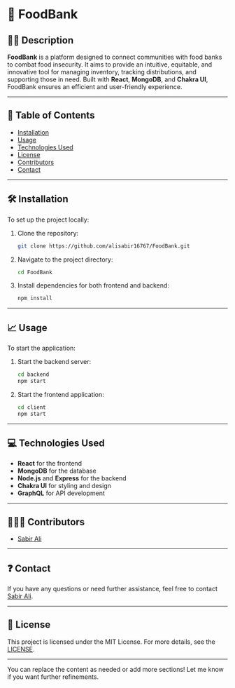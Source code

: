 

# 🌽 FoodBank


## ✍🏼 Description

**FoodBank** is a platform designed to connect communities with food banks to combat food insecurity. It aims to provide an intuitive, equitable, and innovative tool for managing inventory, tracking distributions, and supporting those in need. Built with **React**, **MongoDB**, and **Chakra UI**, FoodBank ensures an efficient and user-friendly experience.

---

## 📄 Table of Contents

- [Installation](#installation)
- [Usage](#usage)
- [Technologies Used](#technologies-used)
- [License](#license)
- [Contributors](#contributors)
- [Contact](#contact)

---

## 🛠️ Installation

To set up the project locally:

1. Clone the repository:
   ```bash
   git clone https://github.com/alisabir16767/FoodBank.git
   ```

2. Navigate to the project directory:
   ```bash
   cd FoodBank
   ```

3. Install dependencies for both frontend and backend:
   ```bash
   npm install
   ```

---

## 📈 Usage

To start the application:

1. Start the backend server:
   ```bash
   cd backend
   npm start
   ```

2. Start the frontend application:
   ```bash
   cd client
   npm start
   ```

---

## 💻 Technologies Used

- **React** for the frontend
- **MongoDB** for the database
- **Node.js** and **Express** for the backend
- **Chakra UI** for styling and design
- **GraphQL** for API development

---

## 👩🏻‍💻 Contributors

- [Sabir Ali](https://github.com/alisabir16767)

---

## ❓ Contact

If you have any questions or need further assistance, feel free to contact [Sabir Ali](mailto:alisabir167167@gmail.com).

---

## 📜 License

This project is licensed under the MIT License. For more details, see the [LICENSE](https://opensource.org/licenses/MIT).

---

You can replace the content as needed or add more sections! Let me know if you want further refinements.
